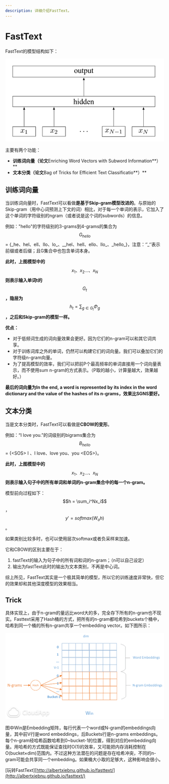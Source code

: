 ```yaml
---
description: 详细介绍FastText。
---
```


# FastText

FastText的模型结构如下：

![FastText](../.gitbook/assets/fasttext.png)

主要有两个功能：

* **训练词向量（论文**Enriching Word Vectors with Subword Information**）**
* **文本分类（论文**Bag of Tricks for Efficient Text Classificatio**）**

## 训练词向量

 当训练词向量时，FastText可以看做**是基于Skip-gram模型改进的**。与原始的Skip-gram（用中心词预测上下文的词）相比，对于每一个单词的表示，它加入了这个单词的字符级别的ngram（或者说是这个词的subwords）的信息。

例如："hello"的字符级别的3-grams到4-grams的集合为 $$G_{hello}$$  = {\_he、hel、ell、llo、lo_、_\_hel、hell、ello、llo\_、\_hello\_}，注意：‘’\_‘’表示前缀或者后缀；且G集合中也包含单词本身。

**此时，上图模型中的** $$x_1、x_2...、x_N$$ **则表示输入单词t的** $$G_t$$ **，隐层为** $$h_t = \sum_{g\in G_t}\Phi_g$$ **，之后和Skip-gram的模型一样。**

**优点：**

* 对于低频词生成的词向量效果会更好。因为它们的n-gram可以和其它词共享。
* 对于训练词库之外的单词，仍然可以构建它们的词向量。我们可以叠加它们的字符级n-gram向量。
* 为了提高模型的效率，我们可以把前P个最高频率的单词直接用一个词向量表示，而不使用sum n-gram的方式表示。（P取的越小，计算量越大，效果越好。）

**最后的词向量为In the end, a word is represented by its index in the word dictionary and the value of the hashes of its n-grams，效果比SGNS要好。**

## 文本分类

当是文本分类时，FastText可以看做是**CBOW的变形**。

例如：“I love you.”的词级别的bigrams集合为 $$B_{hello}$$  = {&lt;SOS&gt; I 、I love、love you、you &lt;EOS&gt;}。

**此时，上图模型中的** $$x_1、x_2...、x_N$$ **则表示输入句子中的所有单词和单词的n-gram集合中的每一个n-gram。**

模型前向过程如下： $$h = \sum_i^Nx_i$$ ， $$y'=softmax(W_oh)$$ 。

如果类别比较多时，也可以使用层次softmax或者负采样来加速。

它和CBOW的区别主要在于：

1. fastText的输入为句子中的所有词和词的n-gram；（n可以自己设定）
2. 输出为fastText此时的输出为文本类别，不再是中心词。

综上所见，FastText其实是一个极其简单的模型，所以它的训练速度非常快，但它的效果却和其他深度模型的效果相当。

## Trick

具体实现上，由于n-gram的量远比word大的多，完全存下所有的n-gram也不现实。Fasttext采用了Hash桶的方式，把所有的n-gram都哈希到buckets个桶中，哈希到同一个桶的所有n-gram共享一个embedding vector。如下图所示：

![&#x5D4C;&#x5165;&#x77E9;&#x9635;](../.gitbook/assets/hashbuckets.png)

图中Win是Embedding矩阵，每行代表一个word或N-gram的embeddings向量，其中前V行是word embeddings，后Buckets行是n-grams embeddings。每个n-gram经哈希函数哈希到0~bucket-1的位置，得到对应的embedding向量。用哈希的方式既能保证查找时O\(1\)的效率，又可能把内存消耗控制在O\(bucket×dim\)范围内。不过这种方法潜在的问题是存在哈希冲突，不同的n-gram可能会共享同一个embedding。如果桶大小取的足够大，这种影响会很小。

\[玩转FastText\][http://albertxiebnu.github.io/fasttext/](http://albertxiebnu.github.io/fasttext/)

